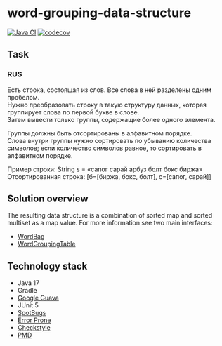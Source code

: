# word-grouping-data-structure

[![Java CI](https://github.com/mfvanek/word-grouping-data-structure/actions/workflows/tests.yml/badge.svg)](https://github.com/mfvanek/word-grouping-data-structure/actions/workflows/tests.yml)
[![codecov](https://codecov.io/gh/mfvanek/word-grouping-data-structure/branch/master/graph/badge.svg?token=Y1C4H8O8P5)](https://codecov.io/gh/mfvanek/word-grouping-data-structure)

## Task
### RUS
Есть строка, состоящая из слов. Все слова в ней разделены одним пробелом.  
Нужно преобразовать строку в такую структуру данных, которая группирует слова по первой букве в слове.  
Затем вывести только группы, содержащие более одного элемента.  

Группы должны быть отсортированы в алфавитном порядке.  
Слова внутри группы нужно сортировать по убыванию количества символов; если количество символов равное, то сортировать в алфавитном порядке.  

Пример строки: String s = «сапог сарай арбуз болт бокс биржа»  
Отсортированная строка: [б=[биржа, бокс, болт], c=[caпог, сарай]]

## Solution overview
The resulting data structure is a combination of sorted map and sorted multiset as a map value.
For more information see two main interfaces:
- [WordBag](https://github.com/mfvanek/word-grouping-data-structure/blob/master/src/main/java/io/github/mfvanek/word/grouping/interfaces/WordBag.java)
- [WordGroupingTable](https://github.com/mfvanek/word-grouping-data-structure/blob/master/src/main/java/io/github/mfvanek/word/grouping/interfaces/WordGroupingTable.java)

## Technology stack
- Java 17
- Gradle
- [Google Guava](https://github.com/google/guava)
- JUnit 5
- [SpotBugs](https://spotbugs.github.io/)
- [Error Prone](https://errorprone.info/)
- [Checkstyle](https://checkstyle.sourceforge.io/)
- [PMD](https://pmd.github.io/)
